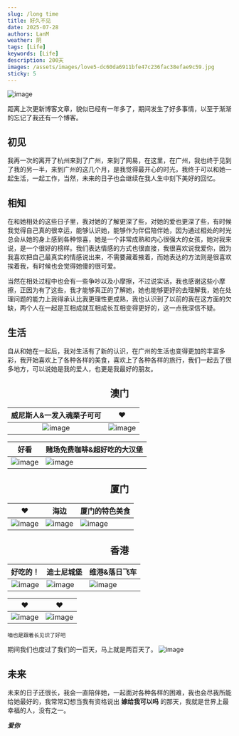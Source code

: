 ```yaml
---
slug: /long time
title: 好久不见
date: 2025-07-28
authors: LanM
weather: 阴
tags: [Life]
keywords: [Life]
description: 200天
images: /assets/images/love5-dc60da6911bfe47c236fac38efae9c59.jpg
sticky: 5
---
```


![image](./img/love5.jpg)

<!-- truncate -->

距离上次更新博客文章，貌似已经有一年多了，期间发生了好多事情，以至于渐渐的忘记了我还有一个博客。

## 初见

我再一次的离开了杭州来到了广州，来到了网易，在这里，在广州，我也终于见到了我的另一半，来到广州的这几个月，是我觉得最开心的时光，我终于可以和她一起生活，一起工作，当然，未来的日子也会继续在我人生中刻下美好的回忆。

## 相知

在和她相处的这些日子里，我对她的了解更深了些，对她的爱也更深了些，有时候我觉得自己真的很幸运，能够认识她，能够作为伴侣陪伴她，因为通过相处的时光总会从她的身上感到各种惊喜，她是一个非常成熟和内心很强大的女孩，她对我来说，是一个很好的榜样。我们表达情感的方式也很直接，我很喜欢说我爱你，因为我喜欢把自己最真实的情感说出来，不需要藏着掖着，而她表达的方法则是很喜欢挨着我，有时候也会觉得她傻的很可爱。

当然在相处过程中也会有一些争吵以及小摩擦，不过说实话，我也感谢这些小摩擦，正因为有了这些，我才能够真正的了解她，她也能够更好的去理解我，她在处理问题的能力上我得承认比我更理性更成熟，我也认识到了以前的我在这方面的欠缺，两个人在一起是互相成就互相成长互相变得更好的，这一点我深信不疑。

## 生活

自从和她在一起后，我对生活有了新的认识，在广州的生活也变得更加的丰富多彩，我开始喜欢上了各种各样的美食，喜欢上了各种各样的旅行，我们一起去了很多地方，可以说她是我的爱人，也更是我最好的朋友。

## <center>澳门</center>

| 威尼斯人&一发入魂栗子可可 | ❤️ |
| :-: | - |
| ![image](./img/aomen2.jpg)|![image](./img/aomen4.jpg) |

| 好看 | 赌场免费咖啡&超好吃的大汉堡 |
| - | -|
| ![image](./img/aomen3.jpg) | ![image](./img/aomen1.jpg) |

## <center>厦门</center>

| ❤️ | 海边 | 厦门的特色美食 |
| :---------------------: | ----------------------- | ----------------------- |
| ![image](./img/xiamen1.jpg)| ![image](./img/xiamen2.jpg) | ![image](./img/xiamen3.jpg) |

## <center>香港</center>

| 好吃的！ | 迪士尼城堡 | 维港&落日飞车 
| :---------------------: | ----------------------- | ----------------------- |
| ![image](./img/hongkong2.jpg)| ![image](./img/hongkong1.jpg) | ![image](./img/hongkong3.jpg) |

| ❤️ | ❤️ |   
| ----------------------- | ----------------------- |
| ![image](./img/hongkong4.jpg) | ![image](./img/hongkong5.jpg) |


    咱也是跟着长见识了好吧

期间我们也度过了我们的一百天，马上就是两百天了。
![image](./img/100day.jpg)


## 未来

未来的日子还很长，我会一直陪伴她，一起面对各种各样的困难，我也会尽我所能给她最好的，我常常幻想当我有资格说出 **嫁给我可以吗** 的那天，我就是世界上最幸福的人，没有之一。

***爱你***
